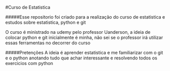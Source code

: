 #Curso de Estatistica

#####Esse repositorio foi criado para a realização do curso de estatistica e estudos sobre estatistica, python e git

O curso é ministrado na udemy pelo professor Uanderson, a ideia de colocar python e git inicialmente é minha, não sei se o professor irá utilizar essas ferramentas no decorrer do curso

#####Pretenções
A ideia é aprender estatistica e me familiarizar com o git e o python anotando tudo que achar interessante e resolvendo todos os exercicios com python

  
